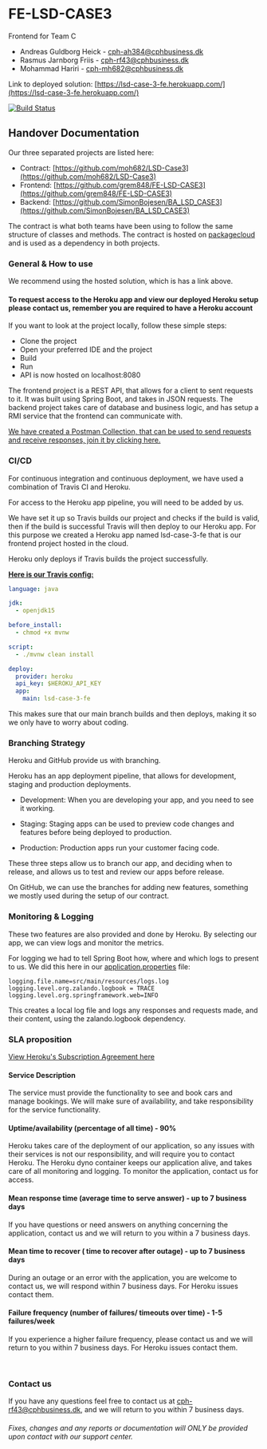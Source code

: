 # FE-LSD-CASE3

Frontend for Team C

- Andreas Guldborg Heick - cph-ah384@cphbusiness.dk
- Rasmus Jarnborg Friis - cph-rf43@cphbusiness.dk
- Mohammad Hariri - cph-mh682@cphbusiness.dk

Link to deployed solution:
[https://lsd-case-3-fe.herokuapp.com/](https://lsd-case-3-fe.herokuapp.com/)

[![Build Status](https://travis-ci.com/grem848/FE-LSD-CASE3.svg?branch=main)](https://travis-ci.com/grem848/FE-LSD-CASE3)

## Handover Documentation

Our three separated projects are listed here:

- Contract: [https://github.com/moh682/LSD-Case3](https://github.com/moh682/LSD-Case3)
- Frontend: [https://github.com/grem848/FE-LSD-CASE3](https://github.com/grem848/FE-LSD-CASE3)
- Backend: [https://github.com/SimonBojesen/BA_LSD_CASE3](https://github.com/SimonBojesen/BA_LSD_CASE3)

The contract is what both teams have been using to follow the same structure of classes and methods. The contract is hosted on [packagecloud](https://packagecloud.io/lsdckmwn/lsdcontract) and is used as a dependency in both projects.

### General & How to use

We recommend using the hosted solution, which is has a link above.

#### To request access to the Heroku app and view our deployed Heroku setup please contact us, remember you are required to have a Heroku account

If you want to look at the project locally, follow these simple steps:

- Clone the project
- Open your preferred IDE and the project
- Build
- Run
- API is now hosted on localhost:8080

The frontend project is a REST API, that allows for a client to sent requests to it. It was built using Spring Boot, and takes in JSON requests. The backend project takes care of database and business logic, and has setup a RMI service that the frontend can communicate with.

[We have created a Postman Collection, that can be used to send requests and receive responses, join it by clicking here.](https://app.getpostman.com/join-team?invite_code=8d814a09b48d50ff68a6c40616dc665c)

### CI/CD

For continuous integration and continuous deployment, we have used a combination of Travis CI and Heroku.

For access to the Heroku app pipeline, you will need to be added by us.

We have set it up so Travis builds our project and checks if the build is valid, then if the build is successful Travis will then deploy to our Heroku app. For this purpose we created a Heroku app named lsd-case-3-fe that is our frontend project hosted in the cloud.

Heroku only deploys if Travis builds the project successfully.

**[Here is our Travis config:](https://github.com/grem848/FE-LSD-CASE3/blob/main/.travis.yml)**

```yml
language: java

jdk:
  - openjdk15

before_install:
  - chmod +x mvnw

script:
  - ./mvnw clean install

deploy:
  provider: heroku
  api_key: $HEROKU_API_KEY
  app:
    main: lsd-case-3-fe
```

This makes sure that our main branch builds and then deploys, making it so we only have to worry about coding.

### Branching Strategy

Heroku and GitHub provide us with branching.

Heroku has an app deployment pipeline, that allows for development, staging and production deployments.

- Development: When you are developing your app, and you need to see it working.

- Staging: Staging apps can be used to preview code changes and features before being deployed to production.

- Production: Production apps run your customer facing code.

These three steps allow us to branch our app, and deciding when to release, and allows us to test and review our apps before release.

On GitHub, we can use the branches for adding new features, something we mostly used during the setup of our contract.

### Monitoring & Logging

These two features are also provided and done by Heroku.
By selecting our app, we can view logs and monitor the metrics.

For logging we had to tell Spring Boot how, where and which logs to present to us. We did this here in our [application.properties](https://github.com/grem848/FE-LSD-CASE3/blob/main/src/main/resources/application.properties) file:

```properties
logging.file.name=src/main/resources/logs.log
logging.level.org.zalando.logbook = TRACE
logging.level.org.springframework.web=INFO
```

This creates a local log file and logs any responses and requests made, and their content, using the zalando.logbook dependency.

### SLA proposition

[View Heroku's Subscription Agreement here](https://www.heroku.com/policy/salesforce-heroku-msa)

#### Service Description

The service must provide the functionality to see and book cars and manage bookings.
We will make sure of availability, and take responsibility for the service functionality.

#### Uptime/availability (percentage of all time) - 90%

Heroku takes care of the deployment of our application, so any issues with their services is not our responsibility, and will require you to contact Heroku. The Heroku dyno container keeps our application alive, and takes care of all monitoring and logging. To monitor the application, contact us for access.

#### Mean response time (average time to serve answer) - up to 7 business days

If you have questions or need answers on anything concerning the application, contact us and we will return to you within a 7 business days.

#### Mean time to recover ( time to recover after outage) - up to 7 business days

During an outage or an error with the application, you are welcome to contact us, we will respond within 7 business days. For Heroku issues contact them.

#### Failure frequency (number of failures/ timeouts over time) - 1-5 failures/week

If you experience a higher failure frequency, please contact us and we will return to you within 7 business days. For Heroku issues contact them.

<br>

### Contact us

If you have any questions feel free to contact us at cph-rf43@cphbusiness.dk, and we will return to you within 7 business days.

###### Fixes, changes and any reports or documentation will ONLY be provided upon contact with our support center.
